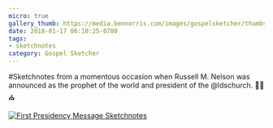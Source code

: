 ```yaml
---
micro: true
gallery_thumb: https://media.bennorris.com/images/gospelsketcher/thumbs/nelson-special-message.jpg
date: 2018-01-17 06:10:25-0700
tags:
- sketchnotes
category: Gospel Sketcher
---
```


#Sketchnotes from a momentous occasion when Russell M. Nelson was announced as the prophet of the world and president of the @ldschurch. ✍🏼⛪️

[![First Presidency Message Sketchnotes](https://media.bennorris.com/images/gospelsketcher/general/nelson-special-message.jpg)](https://media.bennorris.com/images/gospelsketcher/general/nelson-special-message.jpg)
